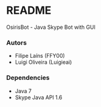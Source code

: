 # README #

OsirisBot - Java Skype Bot with GUI

### Autors ###

* Filipe Laíns (FFY00)
* Luigi Oliveira (Luigieai)

### Dependencies ###

* Java 7
* Skype Java API 1.6